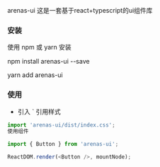 arenas-ui
这是一套基于react+typescript的ui组件库

### 安装
使用 npm 或 yarn 安装

npm install arenas-ui --save

yarn add arenas-ui


### 使用

- 引入
`
引用样式
```javascript
import 'arenas-ui/dist/index.css';
使用组件

import { Button } from 'arenas-ui';

ReactDOM.render(<Button />, mountNode);